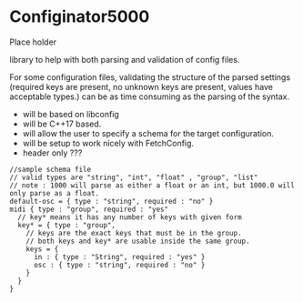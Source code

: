 # Configinator5000

Place holder

library to help with both parsing and validation of config files.

For some configuration files, validating the structure of the parsed settings 
(required keys are present, no unknown keys are present, values have acceptable types.)
can be as time consuming as the parsing of the syntax.

- will be based on libconfig
- will be C++17 based.
- will allow the user to specify a schema for the target configuration.
- will be setup to work nicely with FetchConfig.
- header only ???

```
//sample schema file
// valid types are "string", "int", "float" , "group", "list"
// note : 1000 will parse as either a float or an int, but 1000.0 will only parse as a float.
default-osc = { type : "string", required : "no" }
midi { type : "group", required : "yes"
  // key* means it has any number of keys with given form
  key* = { type : "group",
    // keys are the exact keys that must be in the group.
    // both keys and key* are usable inside the same group.
    keys = {
      in : { type : "String", required : "yes" }
      osc : { type : "string", required : "no" }
    }
  }
}
